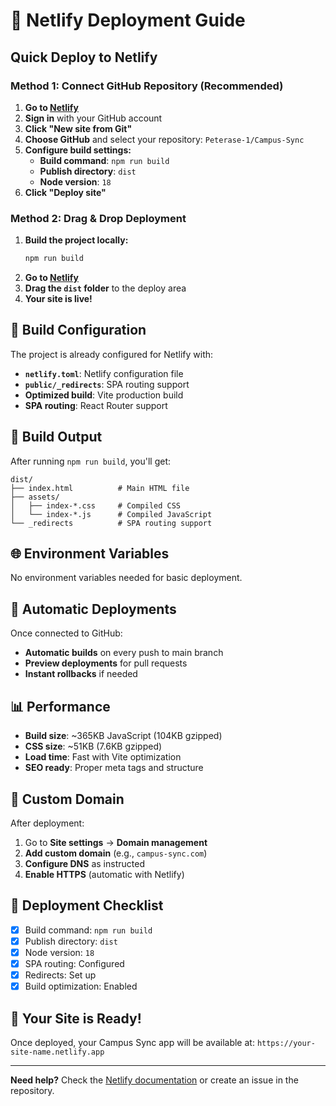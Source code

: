 # 🚀 Netlify Deployment Guide

## Quick Deploy to Netlify

### Method 1: Connect GitHub Repository (Recommended)

1. **Go to [Netlify](https://netlify.com)**
2. **Sign in** with your GitHub account
3. **Click "New site from Git"**
4. **Choose GitHub** and select your repository: `Peterase-1/Campus-Sync`
5. **Configure build settings:**
   - **Build command**: `npm run build`
   - **Publish directory**: `dist`
   - **Node version**: `18`
6. **Click "Deploy site"**

### Method 2: Drag & Drop Deployment

1. **Build the project locally:**
   ```bash
   npm run build
   ```
2. **Go to [Netlify](https://netlify.com)**
3. **Drag the `dist` folder** to the deploy area
4. **Your site is live!**

## 🔧 Build Configuration

The project is already configured for Netlify with:

- **`netlify.toml`**: Netlify configuration file
- **`public/_redirects`**: SPA routing support
- **Optimized build**: Vite production build
- **SPA routing**: React Router support

## 📁 Build Output

After running `npm run build`, you'll get:

```
dist/
├── index.html          # Main HTML file
├── assets/
│   ├── index-*.css     # Compiled CSS
│   └── index-*.js      # Compiled JavaScript
└── _redirects          # SPA routing support
```

## 🌐 Environment Variables

No environment variables needed for basic deployment.

## 🔄 Automatic Deployments

Once connected to GitHub:
- **Automatic builds** on every push to main branch
- **Preview deployments** for pull requests
- **Instant rollbacks** if needed

## 📊 Performance

- **Build size**: ~365KB JavaScript (104KB gzipped)
- **CSS size**: ~51KB (7.6KB gzipped)
- **Load time**: Fast with Vite optimization
- **SEO ready**: Proper meta tags and structure

## 🎯 Custom Domain

After deployment:
1. Go to **Site settings** → **Domain management**
2. **Add custom domain** (e.g., `campus-sync.com`)
3. **Configure DNS** as instructed
4. **Enable HTTPS** (automatic with Netlify)

## 🚀 Deployment Checklist

- [x] Build command: `npm run build`
- [x] Publish directory: `dist`
- [x] Node version: `18`
- [x] SPA routing: Configured
- [x] Redirects: Set up
- [x] Build optimization: Enabled

## 🎉 Your Site is Ready!

Once deployed, your Campus Sync app will be available at:
`https://your-site-name.netlify.app`

---

**Need help?** Check the [Netlify documentation](https://docs.netlify.com/) or create an issue in the repository.
